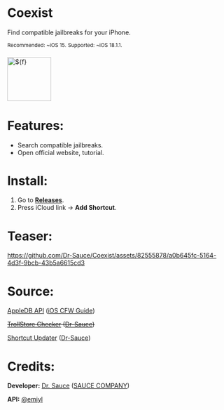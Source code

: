 # Coexist

Find compatible jailbreaks for your iPhone.

<sup>Recommended: ~iOS 15.</sup>
<sup>Supported: ~iOS 18.1.1.</sup>

<img width="100" height="100" alt="${f}" src="https://github.com/user-attachments/assets/917864d1-c571-4742-93f2-7a76f6d6c10a" />

# Features:
- Search compatible jailbreaks.
- Open official website, tutorial.

# Install:

1. Go to [**Releases**](https://github.com/Dr-Sauce/Coexist/releases/latest).
2. Press iCloud link → **Add Shortcut**.

# Teaser:
https://github.com/Dr-Sauce/Coexist/assets/82555878/a0b645fc-5164-4d3f-9bcb-43b5a6615cd3

# Source:
[AppleDB API](https://github.com/littlebyteorg/appledb/tree/gh-pages) ([iOS CFW Guide](https://ios.cfw.guide/))

~~[TrollStore Checker](https://github.com/dr-sauce/trollstorechecker) ([Dr-Sauce](https://github.com/Dr-Sauce))~~

[Shortcut Updater](https://github.com/Dr-Sauce/ShortcutUpdater) ([Dr-Sauce](https://github.com/Dr-Sauce))

# Credits:
**Developer:** [Dr. Sauce](https://github.com/dr-sauce) ([SAUCE COMPANY](https://m.blog.naver.com/saucecompany_))

**API:** [@emiyl](https://github.com/emiyl)
